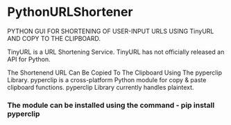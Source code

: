 # PythonURLShortener
PYTHON GUI FOR SHORTENING OF USER-INPUT URLS USING TinyURL AND COPY TO THE CLIPBOARD.

TinyURL is a URL Shortening Service. TinyURL has not officially released an API for Python.

The Shortenend URL Can Be Copied To The Clipboard Using The pyperclip Library. pyperclip is a cross-platform Python module for copy & paste clipboard functions. pyperclip Library currently handles plaintext.

### The module can be installed using the command - pip install pyperclip
